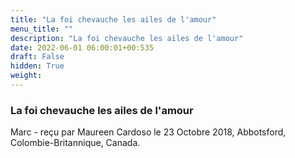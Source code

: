 ```yaml
---
title: "La foi chevauche les ailes de l'amour"
menu_title: ""
description: "La foi chevauche les ailes de l'amour"
date: 2022-06-01 06:00:01+00:535
draft: False
hidden: True
weight:
---
```

### La foi chevauche les ailes de l'amour

Marc - reçu par Maureen Cardoso le 23 Octobre 2018, Abbotsford, Colombie-Britannique, Canada.



